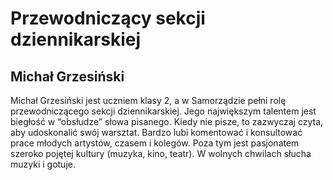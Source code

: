 # Przewodniczący sekcji dziennikarskiej
## Michał Grzesiński
Michał Grzesiński jest uczniem klasy 2, a w Samorządzie pełni rolę przewodniczącego sekcji dziennikarskiej. Jego największym talentem jest biegłość w “obsłudze” słowa pisanego. Kiedy nie pisze, to zazwyczaj czyta, aby udoskonalić swój warsztat. Bardzo lubi komentować i konsultować prace młodych artystów, czasem i kolegów. Poza tym jest pasjonatem szeroko pojętej kultury (muzyka, kino, teatr). W wolnych chwilach słucha muzyki i gotuje.